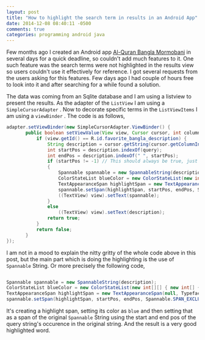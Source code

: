 ```yaml
---
layout: post
title: "How to highlight the search term in results in an Android App"
date: 2014-12-08 08:40:11 -0500
comments: true
categories: programming android java
---
```


Few months ago I created an Android app [Al-Quran Bangla Mormobani](https://play.google.com/store/apps/details?id=quantum.org.quran) in several days for a quick deadline, so couldn't add much features to it. One such feature was the search terms were not highlighted in the results view so users couldn't use it effectively for reference. I got several requests from the users asking for this features. Few days ago I had couple of hours free to look into it and after searching for a while found a solution.

<!-- more -->

The data was coming from an Sqlite database and I am using a listview to present the results. As the adapter of the ```ListView``` I am using a ```SimpleCursorAdapter``` . Now to decorate specific terms in the ```ListViewItems``` I am using a ```viewBinder``` . The code is as follows,

``` java ViewBinder
adapter.setViewBinder(new SimpleCursorAdapter.ViewBinder() {
       public boolean setViewValue(View view, Cursor cursor, int columnIndex) {
           if (view.getId() == R.id.favorite_bangla_description) {
               String description = cursor.getString(cursor.getColumnIndex("bangla_description"));
               int startPos = description.indexOf(query);
               int endPos = description.indexOf(" ", startPos);
               if (startPos != -1) // This should always be true, just a sanity check
               {
                   Spannable spannable = new SpannableString(description);
                   ColorStateList blueColor = new ColorStateList(new int[][] { new int[] {}}, new int[] { Color.BLUE });
                   TextAppearanceSpan highlightSpan = new TextAppearanceSpan(null, Typeface.BOLD, -1, blueColor, null);
                   spannable.setSpan(highlightSpan, startPos, endPos, Spannable.SPAN_EXCLUSIVE_EXCLUSIVE);
                   ((TextView) view).setText(spannable);
               }
               else
                   ((TextView) view).setText(description);
               return true;
           }
           return false;
       }
});

```

I am not in a mood to explain the nitty gritty of the whole code above in this post, but the main part which is doing the highlighting is the use of ```Spannable``` String. Or more precisely the following code,

``` java Highlighting Text

Spannable spannable = new SpannableString(description);
ColorStateList blueColor = new ColorStateList(new int[][] { new int[] {}}, new int[] { Color.BLUE });
TextAppearanceSpan highlightSpan = new TextAppearanceSpan(null, Typeface.BOLD, -1, blueColor, null);
spannable.setSpan(highlightSpan, startPos, endPos, Spannable.SPAN_EXCLUSIVE_EXCLUSIVE);

```

It's creating a highlight span, setting its color as ```blue``` and then setting that as a span of the original ```Spannable``` String using the start and end pos of the query string's occurence in the original string. And the result is a very good highlighted word.



